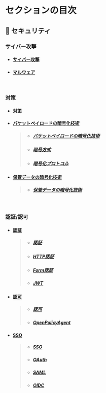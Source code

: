 

# セクションの目次

## 🔐 セキュリティ

### サイバー攻撃

* #### [︎サイバー攻撃](https://hiroki-it.github.io/tech-notebook/security/security_cyber_attacks.html)
* #### [︎マルウェア](https://hiroki-it.github.io/tech-notebook/security/security_cyber_attacks_malware.html)

<br>

### 対策

* #### [︎対策](https://hiroki-it.github.io/tech-notebook/security/security_measures.html)

* #### <u>︎パケットペイロードの暗号化技術</u>
  > * ##### [︎パケットペイロードの暗号化技術](https://hiroki-it.github.io/tech-notebook/security/security_measures_encryption_technology_packet_payload.html)
  > * ##### [︎暗号方式](https://hiroki-it.github.io/tech-notebook/security/security_measures_encryption_technology_packet_payload_method.html)
  > * ##### [︎暗号化プロトコル](https://hiroki-it.github.io/tech-notebook/security/security_measures_encryption_technology_packet_payload_protocol.html)

* #### <u>︎保管データの暗号化技術</u>
  > * ##### [︎保管データの暗号化技術](https://hiroki-it.github.io/tech-notebook/security/security_measures_encryption_technology_storage.html)

<br>

### 認証/認可

* #### <u>認証</u>
  > * ##### [︎認証](https://hiroki-it.github.io/tech-notebook/security/security_auth_authentication.html)
  > * ##### [︎HTTP認証](https://hiroki-it.github.io/tech-notebook/security/security_auth_authentication_http.html)
  > * ##### [︎Form認証](https://hiroki-it.github.io/tech-notebook/security/security_auth_authentication_form.html)
  > * ##### [JWT](https://hiroki-it.github.io/tech-notebook/security/security_auth_authentication_jwt.html)

* #### <u>認可</u>
  > * ##### [︎認可](https://hiroki-it.github.io/tech-notebook/security/security_auth_authorization.html)
  > * ##### [OpenPolicyAgent](https://hiroki-it.github.io/tech-notebook/security/security_auth_authorization_open_policy_agent.html)

* #### <u>SSO</u>
  > * ##### [SSO](https://hiroki-it.github.io/tech-notebook/security/security_auth_sso.html)
  > * ##### [OAuth](https://hiroki-it.github.io/tech-notebook/security/security_auth_sso_oauth.html)
  > * ##### [SAML](https://hiroki-it.github.io/tech-notebook/security/security_auth_sso_saml.html)
  > * ##### [OIDC](https://hiroki-it.github.io/tech-notebook/security/security_auth_sso_oidc.html)

<br>

